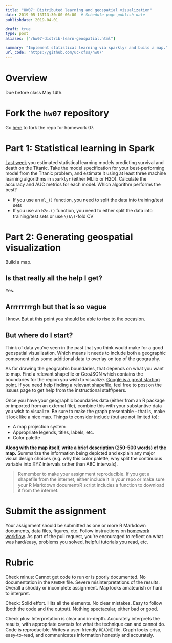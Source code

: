 ```yaml
---
title: "HW07: Distributed learning and geospatial visualization"
date: 2019-05-13T13:30:00-06:00  # Schedule page publish date
publishdate: 2019-04-01

draft: true
type: post
aliases: ["/hw07-distrib-learn-geospatial.html"]

summary: "Implement statistical learning via sparklyr and build a map."
url_code: "https://github.com/uc-cfss/hw07"
---
```




# Overview

Due before class May 14th.

# Fork the `hw07` repository

Go [here](https://github.com/uc-cfss/hw07) to fork the repo for homework 07.

# Part 1: Statistical learning in Spark

[Last week](/homework/statistical-learning/) you estimated statistical learning models predicting survival and death on the Titanic. Take the model specification for your best-performing model from the Titanic problem, and estimate it using at least three machine learning algorithms in `sparklyr` (either MLlib or H2O). Calculate the accuracy and AUC metrics for each model. Which algorithm performs the best?

* If you use an `ml_()` function, you need to split the data into training/test sets
* If you use an `h2o.()` function, you need to either split the data into training/test sets or use `\(k\)`-fold CV

# Part 2: Generating geospatial visualization

Build a map.

## Is that really all the help I get?

Yes.

## Arrrrrrrrgh but that is so vague

I know. But at this point you should be able to rise to the occasion.

## But where do I start?

Think of data you've seen in the past that you think would make for a good geospatial visualization. Which means it needs to include both a geographic component plus some additional data to overlay on top of the geography.

As for drawing the geographic boundaries, that depends on what you want to map. Find a relevant shapefile or GeoJSON which contains the boundaries for the region you wish to visualize. [Google is a great starting point](https://www.google.com/search?q=where+to+get+shapefiles). If you need help finding a relevant shapefile, feel free to post on the issues page to get help from the instructional staff/peers.

Once you have your geographic boundaries data (either from an R package or imported from an external file), combine this with your substantive data you wish to visualize. Be sure to make the graph presentable - that is, make it look like a nice map. Things to consider include (but are not limited to):

* A map projection system
* Appropriate legends, titles, labels, etc.
* Color palette

**Along with the map itself, write a brief description (250-500 words) of the map.** Summarize the information being depicted and explain any major visual design choices (e.g. why this color palette, why split the continuous variable into XYZ intervals rather than ABC intervals).

> Remember to make your assignment reproducible. If you get a shapefile from the internet, either include it in your repo or make sure your R Markdown document/R script includes a function to download it from the internet.

# Submit the assignment

Your assignment should be submitted as one or more R Markdown documents, data files, figures, etc. Follow instructions on [homework workflow](/faq/homework-guidelines/#homework-workflow). As part of the pull request, you're encouraged to reflect on what was hard/easy, problems you solved, helpful tutorials you read, etc.

# Rubric

Check minus: Cannot get code to run or is poorly documented. No documentation in the `README` file. Severe misinterpretations of the results. Overall a shoddy or incomplete assignment. Map looks amateurish or hard to interpret.

Check: Solid effort. Hits all the elements. No clear mistakes. Easy to follow (both the code and the output). Nothing spectacular, either bad or good.

Check plus: Interpretation is clear and in-depth. Accurately interprets the results, with appropriate caveats for what the technique can and cannot do. Code is reproducible. Writes a user-friendly `README` file. Graph looks crisp, easy-to-read, and communicates information honestly and accurately.
